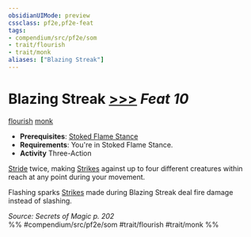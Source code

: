 ```yaml
---
obsidianUIMode: preview
cssclass: pf2e,pf2e-feat
tags:
- compendium/src/pf2e/som
- trait/flourish
- trait/monk
aliases: ["Blazing Streak"]
---
```

# Blazing Streak  [>>>](rules/core-rulebook/chapter-9-playing-the-game.md#Actions "Three-Action") *Feat 10*  
[flourish](rules/traits/flourish.md "Flourish Combat Trait")  [monk](rules/traits/monk.md "Monk Class Trait")  

- **Prerequisites**: [Stoked Flame Stance](compendium/feats/stoked-flame-stance-som.md)
- **Requirements**: You're in Stoked Flame Stance.
- **Activity** Three-Action

[Stride](rules/actions/stride.md) twice, making [Strikes](rules/actions/strike.md) against up to four different creatures within reach at any point during your movement.

Flashing sparks [Strikes](rules/actions/strike.md) made during Blazing Streak deal fire damage instead of slashing.

*Source: Secrets of Magic p. 202*  
%% #compendium/src/pf2e/som #trait/flourish #trait/monk %%